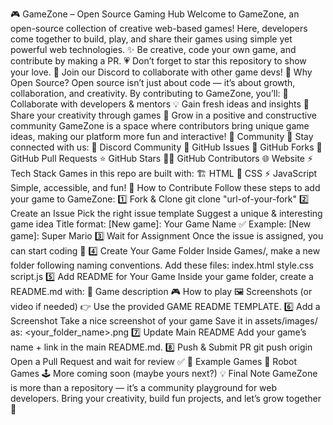 🎮 GameZone – Open Source Gaming Hub
Welcome to GameZone, an open-source collection of creative web-based games!
Here, developers come together to build, play, and share their games using simple yet powerful web technologies.
✨ Be creative, code your own game, and contribute by making a PR.
💗 Don’t forget to star this repository to show your love.
🚀 Join our Discord to collaborate with other game devs!
🌟 Why Open Source?
Open source isn’t just about code — it’s about growth, collaboration, and creativity.
By contributing to GameZone, you’ll:
🤝 Collaborate with developers & mentors
💡 Gain fresh ideas and insights
🎨 Share your creativity through games
🌱 Grow in a positive and constructive community
GameZone is a space where contributors bring unique game ideas, making our platform more fun and interactive!
📡 Community
🔗 Stay connected with us:
💬 Discord Community
🐞 GitHub Issues
🍴 GitHub Forks
🔀 GitHub Pull Requests
⭐ GitHub Stars
👩‍💻 GitHub Contributors
🌐 Website
⚡ Tech Stack
Games in this repo are built with:
🏗 HTML
🎨 CSS
⚡ JavaScript
Simple, accessible, and fun!
🚀 How to Contribute
Follow these steps to add your game to GameZone:
1️⃣ Fork & Clone
git clone "url-of-your-fork"
2️⃣ Create an Issue
Pick the right issue template
Suggest a unique & interesting game idea
Title format:
[New game]: Your Game Name
✅ Example: [New game]: Super Mario
3️⃣ Wait for Assignment
Once the issue is assigned, you can start coding 🎉
4️⃣ Create Your Game Folder
Inside Games/, make a new folder following naming conventions.
Add these files:
index.html
style.css
script.js
5️⃣ Add README for Your Game
Inside your game folder, create a README.md with:
📖 Game description
🎮 How to play
🖼 Screenshots (or video if needed)
👉 Use the provided GAME README TEMPLATE.
6️⃣ Add a Screenshot
Take a nice screenshot of your game
Save it in assets/images/ as:
<your_folder_name>.png
7️⃣ Update Main README
Add your game’s name + link in the main README.md.
8️⃣ Push & Submit PR
git push origin <branch-name>
Open a Pull Request and wait for review ✅
🤖 Example Games
🤖 Robot Games
🕹 More coming soon (maybe yours next?)
💡 Final Note
GameZone is more than a repository — it’s a community playground for web developers.
Bring your creativity, build fun projects, and let’s grow together 🚀
